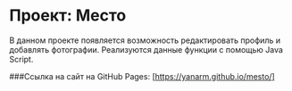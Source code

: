 # Проект: Место

В данном проекте появляется возможность редактировать профиль и добавлять фотографии. Реализуются данные функции с помощью Java Script.

###Ссылка на сайт на GitHub Pages: [https://yanarm.github.io/mesto/]